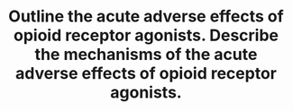 ---
title: "Outline the acute adverse effects of opioid receptor agonists. Describe the mechanisms of the acute adverse effects of opioid receptor agonists."
entityType: SAQ
exam: PEX
college: ANZCA
year: 2005
sitting: A
question: 2
passRate: 73
EC_expectedDomains:
- "The main points anticipated included dose-dependent depression of the brainstem respiratory centres, pronounced at the extremes of age, with initial reduced respiratory rate, and a reduction in the response of minute ventilation to increased pCO2 (right shift in the minute ventilation-pCO2 response curve) and decreased ventilatory response to hypoxia; nausea and vomiting with stimulation of the chemoreceptor trigger zone; effects on cognition and mood, including dysphoria and sedation; cardiovascular changes, particularly hypotension and/or bradycardia relating to histamine release, vagal stimulation, decreased central sympathetic outflow, baroreflex inhibition; effects on smooth muscle and sphincter tone resulting in delayed gastric emptying, ileus, constipation, spasm of the sphincter of Oddi, and urinary retention; chest wall skeletal muscle rigidity; and cutaneous effects including rash and pruritis."
- "Candidates were expected to have knowledge of the mechanisms by which opioids exerted their adverse effects, and lists of opioid receptor subtypes, without indication of location, were insufficient."
EC_extraCredit:
- "Marks were also awarded for additional effects or details, including, but not limited to, bronchospasm relating to histamine release, sleep apnoea, suppression of upper and lower airway reflexes including cough, delayed respiratory depression after intrathecal opioid administration, neurendocrine effects including increased ADH and other actions on the hypothalamic-hypophyseal system, specific actions of pethidine on the cardiovascular system, immune effects of opioids including viral reactivation; and anaphylactoid reactions. Other opioid actions, e.g. euphoria, meiosis, were accepted where candidates could indicate the manner in which such effects could be considered adverse."
- "Additional marks were awarded for clearly labelled graphs."
EC_errorsCommon:
- "No credit was given for adverse effects seen only after chronic use of opioids."
---